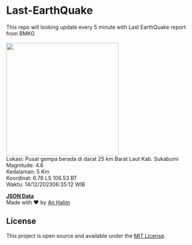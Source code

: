 # Last-EarthQuake
This repo will looking update every 5 minute with Last EarthQuake report from BMKG
<br>
<br>
<img src="https://static.bmkg.go.id/20231214063512.mmi.jpg" width="300"/>
<br>
Lokasi: Pusat gempa berada di darat 25 km Barat Laut Kab. Sukabumi <br>
Magnitude: 4.6 <br>
Kedalaman: 5 Km <br>
Koordinat: 6.76 LS 106.53 BT <br>
Waktu: 14/12/202306:35:12 WIB <br>

<a href="./data/data.json">**JSON Data**</a>
<br>
Made with ❤️ by <a href="https://github.com/an-halim">An Halim</a>
## License

This project is open source and available under the [MIT License](LICENSE).
